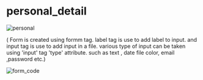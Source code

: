 # personal_detail
![personal](https://github.com/ThakareSakshi/personal_detail/assets/86354291/753494aa-bd54-4f65-b7ab-41e9873ae05f)

( Form is created using formm tag. label tag is use to add label to  input. and input tag is use to add input in a file.
various type of input can be taken using 'input' tag 'type' attribute. such as text , date file color, email ,password etc.)

![form_code](https://github.com/ThakareSakshi/personal_detail/assets/86354291/ce1c9c50-1886-4258-a38d-8332238bc843)

